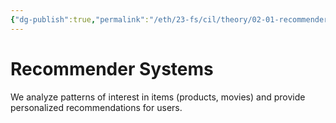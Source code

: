 ```yaml
---
{"dg-publish":true,"permalink":"/eth/23-fs/cil/theory/02-01-recommender-systems/","tags":["eth/cil/theory"],"created":"","updated":""}
---
```


# Recommender Systems
We analyze patterns of interest in items (products, movies) and provide personalized recommendations for users.